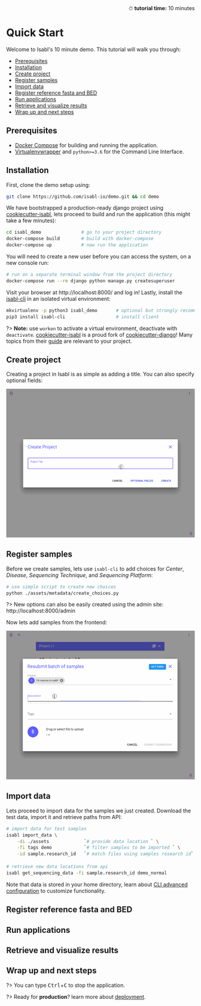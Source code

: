 <div style="text-align: right"> ⏱ <b>tutorial time:</b> 10 minutes </div>

# Quick Start

Welcome to Isabl's 10 minute demo. This tutorial will walk you through:

- [Prerequisites](#prerequisites)
- [Installation](#installation)
- [Create project](#create-project)
- [Register samples](#register-samples)
- [Import data](#import-data)
- [Register reference fasta and BED](#register-reference-fasta-and-bed)
- [Run applications](#run-applications)
- [Retrieve and visualize results](#retrieve-and-visualize-results)
- [Wrap up and next steps](#wrap-up-and-next-steps)

## Prerequisites

- [Docker Compose] for building and running the application.
- [Virtualenvwrapper] and `python>=3.6` for the Command Line Interface.

## Installation

First, clone the demo setup using:

```bash
git clone https://github.com/isabl-io/demo.git && cd demo
```

We have bootstrapped a production-ready django project using [cookiecutter-isabl], lets proceed to build and run the application (this might take a few minutes):

```bash
cd isabl_demo               # go to your project directory
docker-compose build        # build with docker-compose
docker-compose up           # now run the application
```

You will need to create a new user before you can access the system, on a new console run:

```bash
# run on a separate terminal window from the project directory
docker-compose run --rm django python manage.py createsuperuser
```

Visit your browser at http://localhost:8000/ and log in! Lastly, install the [isabl-cli] in an isolated virtual environment:

```bash
mkvirtualenv -p python3 isabl_demo       # optional but strongly recommended
pip3 install isabl-cli                   # install client
```

?> **Note:** use `workon` to activate a virtual environment, deactivate with `deactivate`. [cookiecutter-isabl] is a proud fork of [cookiecutter-django]! Many topics from their [guide] are relevant to your project.

## Create project

Creating a project in Isabl is as simple as adding a title. You can also specify optional fields:

![create project gif](../_media/gifs/create_project.gif)

## Register samples

Before we create samples, lets use `isabl-cli` to add choices for *Center*, *Disease*, *Sequencing Technique*, and *Sequencing Platform*:

```bash
# use simple script to create new choices
python ./assets/metadata/create_choices.py
```

?> New options can also be easily created using the admin site: http://localhost:8000/admin

Now lets add samples from the frontend:

![create project gif](../_media/gifs/add_samples.gif)

## Import data

Lets proceed to import data for the samples we just created. Download the test data, import it and retrieve paths from API:

```bash
# import data for test samples
isabl import_data \
    -di ./assets             `# provide data location ` \
    -fi tags demo            `# filter samples to be imported ` \
    -id sample.research_id   `# match files using samples research id`

# retrieve new data locations from api
isabl get_sequencing_data -fi sample.research_id demo_normal
```

Note that data is stored in your home directory, learn about [CLI advanced configuration] to customize functionality.

## Register reference fasta and BED

## Run applications

## Retrieve and visualize results

## Wrap up and next steps

?> You can type <kbd>Ctrl</kbd>+<kbd>C</kbd> to stop the application.

?> Ready for **production**? learn more about [deployment].

<!-- local -->
[CLI advanced configuration]: guides/cli#configuration
[deployment]: tutorials/deployment

<!-- dependencies -->
[guide]: https://cookiecutter-django.readthedocs.io/en/latest/developing-locally-docker.html#
[full documentation]: https://cookiecutter-django.readthedocs.io/en/latest
[docker compose]: https://docs.docker.com/compose/install/
[virtualenvwrapper]: https://virtualenvwrapper.readthedocs.io/en/latest/install.html#basic-installation
[cookiecutter]: https://github.com/audreyr/cookiecutter
[cookiecutter-django]: https://github.com/pydanny/cookiecutter-django
[cookiecutter-isabl]: https://isabl-io.github.io/docs/#/api/settings
[isabl-cli]: https://isabl-io.github.io/docs/#/cli
[cookiecutter]: https://github.com/audreyr/cookiecutter
